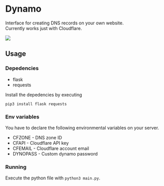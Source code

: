 # Dynamo
Interface for creating DNS records on your own website.  
Currently works just with Cloudflare.

![](https://i.imgur.com/pgih9b8.png)

## Usage

### Depedencies
* flask
* requests

Install the depedencies by executing
```
pip3 install flask requests
```

### Env variables
You have to declare the following environmental variables on your server.
* CFZONE - DNS zone ID
* CFAPI - Cloudflare API key
* CFEMAIL - Cloudflare account email
* DYNOPASS - Custom dynamo password

### Running
Execute the python file with `python3 main.py`.
